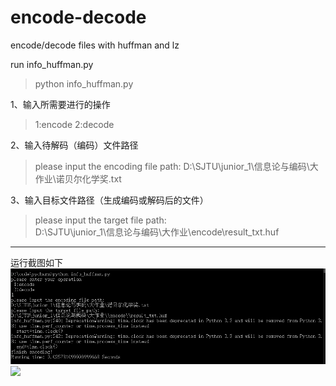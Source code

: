 # encode-decode
encode/decode files with huffman and lz

run info_huffman.py
>python info_huffman.py

1、输入所需要进行的操作
>1:encode
>2:decode

2、输入待解码（编码）文件路径
>please input the encoding file path:
D:\SJTU\junior_1\信息论与编码\大作业\诺贝尔化学奖.txt 

3、输入目标文件路径（生成编码或解码后的文件）
>please input the target file path:    
D:\SJTU\junior_1\信息论与编码\大作业\\encode\\result_txt.huf

---
运行截图如下
![](./encode.png)
![](decode.png)
